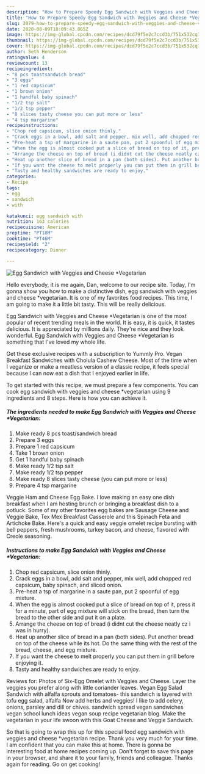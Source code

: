```yaml
---
description: "How to Prepare Speedy Egg Sandwich with Veggies and Cheese *Vegetarian"
title: "How to Prepare Speedy Egg Sandwich with Veggies and Cheese *Vegetarian"
slug: 2079-how-to-prepare-speedy-egg-sandwich-with-veggies-and-cheese-vegetarian
date: 2020-08-09T18:09:43.865Z
image: https://img-global.cpcdn.com/recipes/dcd79f5e2c7ccd3b/751x532cq70/egg-sandwich-with-veggies-and-cheese-vegetarian-recipe-main-photo.jpg
thumbnail: https://img-global.cpcdn.com/recipes/dcd79f5e2c7ccd3b/751x532cq70/egg-sandwich-with-veggies-and-cheese-vegetarian-recipe-main-photo.jpg
cover: https://img-global.cpcdn.com/recipes/dcd79f5e2c7ccd3b/751x532cq70/egg-sandwich-with-veggies-and-cheese-vegetarian-recipe-main-photo.jpg
author: Seth Henderson
ratingvalue: 4
reviewcount: 13
recipeingredient:
- "8 pcs toastsandwich bread"
- "3 eggs"
- "1 red capsicum"
- "1 brown onion"
- "1 handful baby spinach"
- "1/2 tsp salt"
- "1/2 tsp pepper"
- "8 slices tasty cheese you can put more or less"
- "4 tsp margarine"
recipeinstructions:
- "Chop red capsicum, slice onion thinly."
- "Crack eggs in a bowl, add salt and pepper, mix well, add chopped red capsicum, baby spinach, and sliced onion."
- "Pre-heat a tsp of margarine in a saute pan, put 2 spoonful of egg mixture."
- "When the egg is almost cooked put a slice of bread on top of it, press it for a minute, part of egg mixture will stick on the bread, then turn the bread to the other side and put it on a plate."
- "Arrange the cheese on top of bread (i didnt cut the cheese neatly cz i was in hurry)."
- "Heat up another slice of bread in a pan (both sides). Put another bread on top of the cheese while its hot. Do the same thing with the rest of the bread, cheese, and egg mixture."
- "If you want the cheese to melt properly you can put them in grill before enjoying it."
- "Tasty and healthy sandwiches are ready to enjoy."
categories:
- Recipe
tags:
- egg
- sandwich
- with

katakunci: egg sandwich with 
nutrition: 163 calories
recipecuisine: American
preptime: "PT18M"
cooktime: "PT46M"
recipeyield: "2"
recipecategory: Dinner

---
```



![Egg Sandwich with Veggies and Cheese *Vegetarian](https://img-global.cpcdn.com/recipes/dcd79f5e2c7ccd3b/751x532cq70/egg-sandwich-with-veggies-and-cheese-vegetarian-recipe-main-photo.jpg)

Hello everybody, it is me again, Dan, welcome to our recipe site. Today, I'm gonna show you how to make a distinctive dish, egg sandwich with veggies and cheese *vegetarian. It is one of my favorites food recipes. This time, I am going to make it a little bit tasty. This will be really delicious.

Egg Sandwich with Veggies and Cheese *Vegetarian is one of the most popular of recent trending meals in the world. It is easy, it is quick, it tastes delicious. It is appreciated by millions daily. They're nice and they look wonderful. Egg Sandwich with Veggies and Cheese *Vegetarian is something that I've loved my whole life.

Get these exclusive recipes with a subscription to Yummly Pro. Vegan Breakfast Sandwiches with Cholula Cashew Cheese. Most of the time when I veganize or make a meatless version of a classic recipe, it feels special because I can now eat a dish that I enjoyed earlier in life.


To get started with this recipe, we must prepare a few components. You can cook egg sandwich with veggies and cheese *vegetarian using 9 ingredients and 8 steps. Here is how you can achieve it.

<!--inarticleads1-->

##### The ingredients needed to make Egg Sandwich with Veggies and Cheese *Vegetarian:

1. Make ready 8 pcs toast/sandwich bread
1. Prepare 3 eggs
1. Prepare 1 red capsicum
1. Take 1 brown onion
1. Get 1 handful baby spinach
1. Make ready 1/2 tsp salt
1. Make ready 1/2 tsp pepper
1. Make ready 8 slices tasty cheese (you can put more or less)
1. Prepare 4 tsp margarine


Veggie Ham and Cheese Egg Bake. I love making an easy one dish breakfast when I am hosting brunch or bringing a breakfast dish to a potluck. Some of my other favorites egg bakes are Sausage Cheese and Veggie Bake, Tex Mex Breakfast Casserole and this Spinach Feta and Artichoke Bake. Here&#39;s a quick and easy veggie omelet recipe bursting with bell peppers, fresh mushrooms, turkey bacon, and cheese, flavored with Creole seasoning. 

<!--inarticleads2-->

##### Instructions to make Egg Sandwich with Veggies and Cheese *Vegetarian:

1. Chop red capsicum, slice onion thinly.
1. Crack eggs in a bowl, add salt and pepper, mix well, add chopped red capsicum, baby spinach, and sliced onion.
1. Pre-heat a tsp of margarine in a saute pan, put 2 spoonful of egg mixture.
1. When the egg is almost cooked put a slice of bread on top of it, press it for a minute, part of egg mixture will stick on the bread, then turn the bread to the other side and put it on a plate.
1. Arrange the cheese on top of bread (i didnt cut the cheese neatly cz i was in hurry).
1. Heat up another slice of bread in a pan (both sides). Put another bread on top of the cheese while its hot. Do the same thing with the rest of the bread, cheese, and egg mixture.
1. If you want the cheese to melt properly you can put them in grill before enjoying it.
1. Tasty and healthy sandwiches are ready to enjoy.


Reviews for: Photos of Six-Egg Omelet with Veggies and Cheese. Layer the veggies you prefer along with little coriander leaves. Vegan Egg Salad Sandwich with alfalfa sprouts and tomatoes- this sandwich is layered with tofu egg salad, alfalfa Now add herbs and veggies! I like to add celery, onions, parsley and dill or chives. sandwich spread vegan sandwiches vegan school lunch ideas vegan soup recipe vegetarian blog. Make the vegetarian in your life swoon with this Goat Cheese and Veggie Sandwich. 

So that is going to wrap this up for this special food egg sandwich with veggies and cheese *vegetarian recipe. Thank you very much for your time. I am confident that you can make this at home. There is gonna be interesting food at home recipes coming up. Don't forget to save this page in your browser, and share it to your family, friends and colleague. Thanks again for reading. Go on get cooking!
